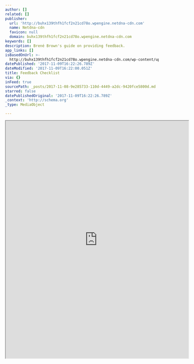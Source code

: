 ```yaml
---
author: []
related: []
publisher:
  url: 'http://buhx139thfh1fcf2n21cd78o.wpengine.netdna-cdn.com'
  name: Netdna-cdn
  favicon: null
  domain: buhx139thfh1fcf2n21cd78o.wpengine.netdna-cdn.com
keywords: []
description: Brené Brown's guide on providing feedback.
app_links: []
isBasedOnUrl: >-
  http://buhx139thfh1fcf2n21cd78o.wpengine.netdna-cdn.com/wp-content/uploads/2017/10/Engaged-Feedback-Checklist-Download.pdf
datePublished: '2017-11-09T16:22:26.789Z'
dateModified: '2017-11-09T16:22:00.051Z'
title: Feedback Checklist
via: {}
inFeed: true
sourcePath: _posts/2017-11-08-9e285733-110d-4449-a2dc-9420fce5800d.md
starred: false
datePublishedOriginal: '2017-11-09T16:22:26.789Z'
_context: 'http://schema.org'
_type: MediaObject

---
```

<iframe src="https://drive.google.com/viewerng/viewer?url=http%3A//buhx139thfh1fcf2n21cd78o.wpengine.netdna-cdn.com/wp-content/uploads/2017/10/Engaged-Feedback-Checklist-Download.pdf&amp;embedded=true" width="600" height="780" style=""></iframe>